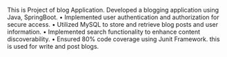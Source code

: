 This is Project of blog Application. Developed a blogging application using Java, SpringBoot.
• Implemented user authentication and authorization for secure access. 
• Utilized MySQL to store and retrieve blog posts and user information.
• Implemented search functionality to enhance content discoverability. 
• Ensured 80% code coverage using Junit Framework.
this is used for write and post blogs.
